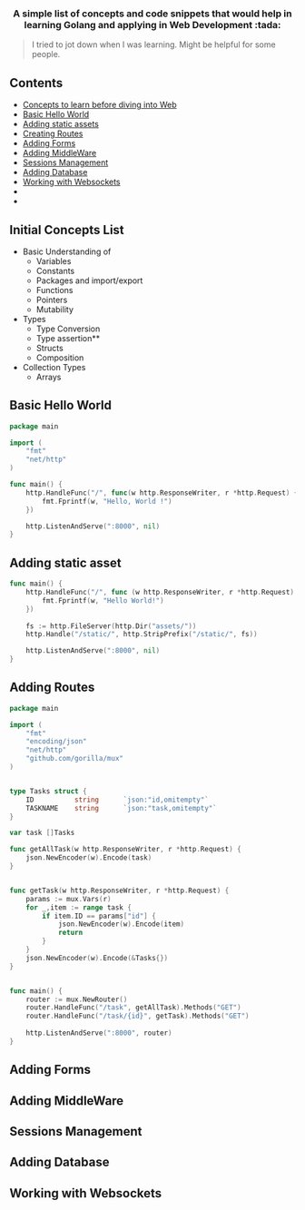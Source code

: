 <h3 align="center">A simple list of concepts and code snippets that would help in learning Golang and applying in Web Development :tada:</h3>

> I tried to jot down when I was learning. Might be helpful for some people.

## Contents
* [Concepts to learn before diving into Web](#Initial-Concepts-List)
* [Basic Hello World](#Basic-Hello-World)
* [Adding static assets](#Adding-static-asset)
* [Creating Routes](#Adding-Routes)
* [Adding Forms](#Adding-Forms)
* [Adding MiddleWare](#Adding-MiddleWare)
* [Sessions Management](#Sessions-Management)
* [Adding Database](#Adding-Database)
* [Working with Websockets](#Working-with-Websockets)
* 
* 




## Initial Concepts List

* Basic Understanding of
    * Variables
    * Constants
    * Packages and import/export
    * Functions
    * Pointers
    * Mutability
 * Types
    * Type Conversion 
    * Type assertion**
    * Structs
    * Composition
 * Collection Types
    * Arrays





## Basic Hello World

```go
package main

import (
    "fmt"
    "net/http"
)

func main() {
    http.HandleFunc("/", func(w http.ResponseWriter, r *http.Request) {
        fmt.Fprintf(w, "Hello, World !")
    })

    http.ListenAndServe(":8000", nil)
}
```


## Adding static asset

```go
func main() {
    http.HandleFunc("/", func (w http.ResponseWriter, r *http.Request) {
        fmt.Fprintf(w, "Hello World!")
    })
   
    fs := http.FileServer(http.Dir("assets/"))
    http.Handle("/static/", http.StripPrefix("/static/", fs))

    http.ListenAndServe(":8000", nil)
}
```

## Adding Routes

```go
package main

import (
    "fmt"
    "encoding/json"
    "net/http"
    "github.com/gorilla/mux"
)


type Tasks struct {
    ID 			string  	`json:"id,omitempty"`
    TASKNAME 	string 		`json:"task,omitempty"`
}

var task []Tasks

func getAllTask(w http.ResponseWriter, r *http.Request) {
	json.NewEncoder(w).Encode(task)
}


func getTask(w http.ResponseWriter, r *http.Request) {
	params := mux.Vars(r)
	for _,item := range task {
		if item.ID == params["id"] {
			json.NewEncoder(w).Encode(item)
			return
		}
	}
	json.NewEncoder(w).Encode(&Tasks{})
}


func main() {
	router := mux.NewRouter()
	router.HandleFunc("/task", getAllTask).Methods("GET")
	router.HandleFunc("/task/{id}", getTask).Methods("GET")
	
	http.ListenAndServe(":8000", router)
}

```


## Adding Forms

## Adding MiddleWare

## Sessions Management

## Adding Database

## Working with Websockets
